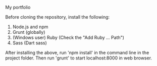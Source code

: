 My portfolio

Before cloning the repository, install the following:

1. Node.js and npm
2. Grunt (globally)
3. (Windows user) Ruby (Check the "Add Ruby ... Path")
4. Sass (Dart sass)

After installing the above, run 'npm install' in the command line in the project folder. Then run 'grunt' to start localhost:8000 in web browser.